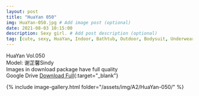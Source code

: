 ```yaml
---
layout: post
title: "HuaYan 050"
img: HuaYan-050.jpg # Add image post (optional)
date: 2021-08-03 10:15:00
description: Sexy girl. # Add post description (optional)
tag: [cute, sexy, HuaYan, Indoor, Bathtub, Outdoor, Bodysuit, Underwear, Cosplay, Big Tits, Tattoo]
---
```

HuaYan Vol.050  
Model: 谢芷馨Sindy     
Images in download package have full quality                    
Google Drive [Download Full](http://gestyy.com/eoFCMh){:target="_blank"}

{% include image-gallery.html folder="/assets/img/A2/HuaYan-050/" %}
